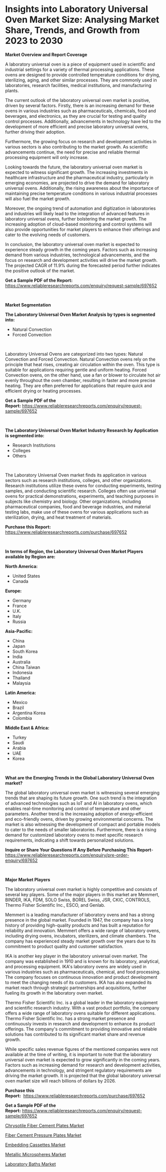 <p><h1>Insights into Laboratory Universal Oven Market Size: Analysing Market Share, Trends, and Growth from 2023 to 2030</h1></p><p><strong>Market Overview and Report Coverage</strong></p>
<p><p>A laboratory universal oven is a piece of equipment used in scientific and industrial settings for a variety of thermal processing applications. These ovens are designed to provide controlled temperature conditions for drying, sterilizing, aging, and other similar processes. They are commonly used in laboratories, research facilities, medical institutions, and manufacturing plants.</p><p>The current outlook of the laboratory universal oven market is positive, driven by several factors. Firstly, there is an increasing demand for these ovens in various industries such as pharmaceuticals, chemicals, food and beverages, and electronics, as they are crucial for testing and quality control processes. Additionally, advancements in technology have led to the development of more efficient and precise laboratory universal ovens, further driving their adoption.</p><p>Furthermore, the growing focus on research and development activities in various sectors is also contributing to the market growth. As scientific advancements continue, the need for precise and reliable thermal processing equipment will only increase.</p><p>Looking towards the future, the laboratory universal oven market is expected to witness significant growth. The increasing investments in healthcare infrastructure and the pharmaceutical industry, particularly in emerging economies, are projected to drive the demand for laboratory universal ovens. Additionally, the rising awareness about the importance of maintaining precise temperature conditions in various industrial processes will also fuel the market growth.</p><p>Moreover, the ongoing trend of automation and digitization in laboratories and industries will likely lead to the integration of advanced features in laboratory universal ovens, further bolstering the market growth. The increasing adoption of cloud-based monitoring and control systems will also provide opportunities for market players to enhance their offerings and cater to the evolving needs of customers.</p><p>In conclusion, the laboratory universal oven market is expected to experience steady growth in the coming years. Factors such as increasing demand from various industries, technological advancements, and the focus on research and development activities will drive the market growth. The projected CAGR of 11.9% during the forecasted period further indicates the positive outlook of the market.</p></p>
<p><strong>Get a Sample PDF of the Report:</strong> <a href="https://www.reliableresearchreports.com/enquiry/request-sample/697652">https://www.reliableresearchreports.com/enquiry/request-sample/697652</a></p>
<p>&nbsp;</p>
<p><strong>Market Segmentation</strong></p>
<p><strong>The Laboratory Universal Oven Market Analysis by types is segmented into:</strong></p>
<p><ul><li>Natural Convection</li><li>Forced Convection</li></ul></p>
<p>&nbsp;</p>
<p><p>Laboratory Universal Ovens are categorized into two types: Natural Convection and Forced Convection. Natural Convection ovens rely on the principle that heat rises, creating air circulation within the oven. This type is suitable for applications requiring gentle and uniform heating. Forced Convection ovens, on the other hand, use a fan or blower to circulate hot air evenly throughout the oven chamber, resulting in faster and more precise heating. They are often preferred for applications that require quick and efficient drying or heating processes.</p></p>
<p><strong>Get a Sample PDF of the Report:</strong>&nbsp;<a href="https://www.reliableresearchreports.com/enquiry/request-sample/697652">https://www.reliableresearchreports.com/enquiry/request-sample/697652</a></p>
<p>&nbsp;</p>
<p><strong>The Laboratory Universal Oven Market Industry Research by Application is segmented into:</strong></p>
<p><ul><li>Research Institutions</li><li>Colleges</li><li>Others</li></ul></p>
<p>&nbsp;</p>
<p><p>The Laboratory Universal Oven market finds its application in various sectors such as research institutions, colleges, and other organizations. Research institutions utilize these ovens for conducting experiments, testing samples, and conducting scientific research. Colleges often use universal ovens for practical demonstrations, experiments, and teaching purposes in subjects like chemistry and biology. Other organizations, including pharmaceutical companies, food and beverage industries, and material testing labs, make use of these ovens for various applications such as sterilization, drying, and heat treatment of materials.</p></p>
<p><strong>Purchase this Report:</strong>&nbsp; <a href="https://www.reliableresearchreports.com/purchase/697652">https://www.reliableresearchreports.com/purchase/697652</a></p>
<p>&nbsp;</p>
<p><strong>In terms of Region, the Laboratory Universal Oven Market Players available by Region are:</strong></p>
<p>
    <p> <strong> North America: </strong>
        <ul>
            <li>United States</li>
            <li>Canada</li>
        </ul>
        </p> 
    <p> <strong> Europe: </strong>
        <ul>
            <li>Germany</li>
            <li>France</li>
            <li>U.K.</li>
            <li>Italy</li>
            <li>Russia</li>
        </ul>
        </p> 
    <p> <strong> Asia-Pacific: </strong>
        <ul>
            <li>China</li>
            <li>Japan</li>
            <li>South Korea</li>
            <li>India</li>
            <li>Australia</li>
            <li>China Taiwan</li>
            <li>Indonesia</li>
            <li>Thailand</li>
            <li>Malaysia</li>
        </ul>
        </p> 
    <p> <strong> Latin America: </strong>
        <ul>
            <li>Mexico</li>
            <li>Brazil</li>
            <li>Argentina Korea</li>
            <li>Colombia</li>
        </ul>
        </p> 
    <p> <strong> Middle East & Africa: </strong>
        <ul>
            <li>Turkey</li>
            <li>Saudi</li>
            <li>Arabia</li>
            <li>UAE</li>
            <li>Korea</li>
        </ul>
    </p>
    </p>
<p>&nbsp;</p>
<p><strong>What are the Emerging Trends in the Global Laboratory Universal Oven market?</strong></p>
<p><p>The global laboratory universal oven market is witnessing several emerging trends that are shaping its future growth. One such trend is the integration of advanced technologies such as IoT and AI in laboratory ovens, which enables real-time monitoring and control of temperature and other parameters. Another trend is the increasing adoption of energy-efficient and eco-friendly ovens, driven by growing environmental concerns. The market is also witnessing the development of compact and portable models to cater to the needs of smaller laboratories. Furthermore, there is a rising demand for customized laboratory ovens to meet specific research requirements, indicating a shift towards personalized solutions.</p></p>
<p><strong>Inquire or Share Your Questions If Any Before Purchasing This Report</strong>- <a href="https://www.reliableresearchreports.com/enquiry/pre-order-enquiry/697652">https://www.reliableresearchreports.com/enquiry/pre-order-enquiry/697652</a></p>
<p>&nbsp;</p>
<p><strong>Major Market Players</strong></p>
<p><p>The laboratory universal oven market is highly competitive and consists of several key players. Some of the major players in this market are Memmert, BINDER, IKA, FDM, SOLO Swiss, BOREL Swiss, JSR, CKIC, CONTROLS, Thermo Fisher Scientific Inc., ESCO, and Genlab.</p><p>Memmert is a leading manufacturer of laboratory ovens and has a strong presence in the global market. Founded in 1947, the company has a long history of providing high-quality products and has built a reputation for reliability and innovation. Memmert offers a wide range of laboratory ovens, including drying ovens, incubators, sterilizers, and climate chambers. The company has experienced steady market growth over the years due to its commitment to product quality and customer satisfaction.</p><p>IKA is another key player in the laboratory universal oven market. The company was established in 1910 and is known for its laboratory, analytical, and processing equipment. IKA's laboratory ovens are widely used in various industries such as pharmaceuticals, chemical, and food processing. The company focuses on continuous innovation and product development to meet the changing needs of its customers. IKA has also expanded its market reach through strategic partnerships and acquisitions, further fueling its growth in the laboratory oven market.</p><p>Thermo Fisher Scientific Inc. is a global leader in the laboratory equipment and scientific research industry. With a vast product portfolio, the company offers a wide range of laboratory ovens suitable for different applications. Thermo Fisher Scientific Inc. has a strong market presence and continuously invests in research and development to enhance its product offerings. The company's commitment to providing innovative and reliable solutions has contributed to its significant market share and revenue growth.</p><p>While specific sales revenue figures of the mentioned companies were not available at the time of writing, it is important to note that the laboratory universal oven market is expected to grow significantly in the coming years. Factors such as increasing demand for research and development activities, advancements in technology, and stringent regulatory requirements are driving the market growth. It is projected that the global laboratory universal oven market size will reach billions of dollars by 2026.</p></p>
<p><strong>Purchase this Report:</strong>&nbsp;&nbsp;<a href="https://www.reliableresearchreports.com/purchase/697652">https://www.reliableresearchreports.com/purchase/697652</a></p>
<p></p>
<p><strong>Get a Sample PDF of the Report:</strong>&nbsp;<a href="https://www.reliableresearchreports.com/enquiry/request-sample/697652">https://www.reliableresearchreports.com/enquiry/request-sample/697652</a></p>
<p><p><a href="https://www.linkedin.com/pulse/chrysotile-fiber-cement-plates-market-size-share-global-analysis/">Chrysotile Fiber Cement Plates Market</a></p><p><a href="https://www.linkedin.com/pulse/fiber-cement-pressure-plates-market-size-share-global-analysis/">Fiber Cement Pressure Plates Market</a></p><p><a href="https://medium.com/@christopherbennett19/embedding-cassettes-market-size-cagr-trends-2024-2030-7864f8abc178">Embedding Cassettes Market</a></p><p><a href="https://www.linkedin.com/pulse/decoding-metallic-microspheres-market-deep-dive-latest/">Metallic Microspheres Market</a></p><p><a href="https://medium.com/@scottford2001/laboratory-baths-market-size-cagr-trends-2024-2030-11c31535c182">Laboratory Baths Market</a></p></p>
